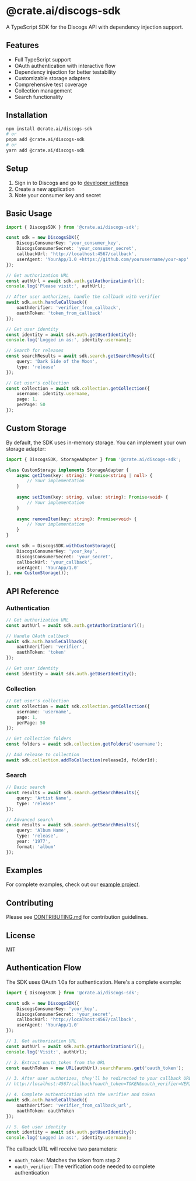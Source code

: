 # @crate.ai/discogs-sdk

A TypeScript SDK for the Discogs API with dependency injection support.

## Features

- Full TypeScript support
- OAuth authentication with interactive flow
- Dependency injection for better testability
- Customizable storage adapters
- Comprehensive test coverage
- Collection management
- Search functionality

## Installation

```bash
npm install @crate.ai/discogs-sdk
# or
pnpm add @crate.ai/discogs-sdk
# or
yarn add @crate.ai/discogs-sdk
```

## Setup

1. Sign in to Discogs and go to [developer settings](https://www.discogs.com/settings/developers)
2. Create a new application
3. Note your consumer key and secret

## Basic Usage

```typescript
import { DiscogsSDK } from '@crate.ai/discogs-sdk';

const sdk = new DiscogsSDK({
    DiscogsConsumerKey: 'your_consumer_key',
    DiscogsConsumerSecret: 'your_consumer_secret',
    callbackUrl: 'http://localhost:4567/callback',
    userAgent: 'YourApp/1.0 +https://github.com/yourusername/your-app'
});

// Get authorization URL
const authUrl = await sdk.auth.getAuthorizationUrl();
console.log('Please visit:', authUrl);

// After user authorizes, handle the callback with verifier
await sdk.auth.handleCallback({
    oauthVerifier: 'verifier_from_callback',
    oauthToken: 'token_from_callback'
});

// Get user identity
const identity = await sdk.auth.getUserIdentity();
console.log('Logged in as:', identity.username);

// Search for releases
const searchResults = await sdk.search.getSearchResults({
    query: 'Dark Side of the Moon',
    type: 'release'
});

// Get user's collection
const collection = await sdk.collection.getCollection({
    username: identity.username,
    page: 1,
    perPage: 50
});
```

## Custom Storage

By default, the SDK uses in-memory storage. You can implement your own storage adapter:

```typescript
import { DiscogsSDK, StorageAdapter } from '@crate.ai/discogs-sdk';

class CustomStorage implements StorageAdapter {
    async getItem(key: string): Promise<string | null> {
        // Your implementation
    }
    
    async setItem(key: string, value: string): Promise<void> {
        // Your implementation
    }
    
    async removeItem(key: string): Promise<void> {
        // Your implementation
    }
}

const sdk = DiscogsSDK.withCustomStorage({
    DiscogsConsumerKey: 'your_key',
    DiscogsConsumerSecret: 'your_secret',
    callbackUrl: 'your_callback',
    userAgent: 'YourApp/1.0'
}, new CustomStorage());
```

## API Reference

### Authentication
```typescript
// Get authorization URL
const authUrl = await sdk.auth.getAuthorizationUrl();

// Handle OAuth callback
await sdk.auth.handleCallback({
    oauthVerifier: 'verifier',
    oauthToken: 'token'
});

// Get user identity
const identity = await sdk.auth.getUserIdentity();
```

### Collection
```typescript
// Get user's collection
const collection = await sdk.collection.getCollection({
    username: 'username',
    page: 1,
    perPage: 50
});

// Get collection folders
const folders = await sdk.collection.getFolders('username');

// Add release to collection
await sdk.collection.addToCollection(releaseId, folderId);
```

### Search
```typescript
// Basic search
const results = await sdk.search.getSearchResults({
    query: 'Artist Name',
    type: 'release'
});

// Advanced search
const results = await sdk.search.getSearchResults({
    query: 'Album Name',
    type: 'release',
    year: '1977',
    format: 'album'
});
```

## Examples

For complete examples, check out our [example project](https://github.com/Crate-AI/discogs-sdk/tree/main/example).

## Contributing

Please see [CONTRIBUTING.md](./CONTRIBUTING.md) for contribution guidelines.

## License

MIT

## Authentication Flow

The SDK uses OAuth 1.0a for authentication. Here's a complete example:

```typescript
import { DiscogsSDK } from '@crate.ai/discogs-sdk';

const sdk = new DiscogsSDK({
    DiscogsConsumerKey: 'your_key',
    DiscogsConsumerSecret: 'your_secret',
    callbackUrl: 'http://localhost:4567/callback',
    userAgent: 'YourApp/1.0'
});

// 1. Get authorization URL
const authUrl = await sdk.auth.getAuthorizationUrl();
console.log('Visit:', authUrl);

// 2. Extract oauth_token from the URL
const oauthToken = new URL(authUrl).searchParams.get('oauth_token');

// 3. After user authorizes, they'll be redirected to your callback URL with:
// http://localhost:4567/callback?oauth_token=TOKEN&oauth_verifier=VERIFIER

// 4. Complete authentication with the verifier and token
await sdk.auth.handleCallback({
    oauthVerifier: 'verifier_from_callback_url',
    oauthToken: oauthToken
});

// 5. Get user identity
const identity = await sdk.auth.getUserIdentity();
console.log('Logged in as:', identity.username);
```

The callback URL will receive two parameters:
- `oauth_token`: Matches the token from step 2
- `oauth_verifier`: The verification code needed to complete authentication
